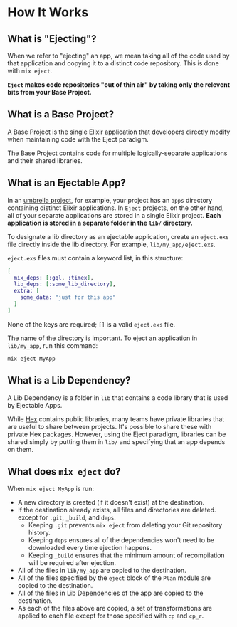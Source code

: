# How It Works

## What is "Ejecting"?

When we refer to "ejecting" an app, we mean taking all of the code used by that
application and copying it to a distinct code repository. This is done with
`mix eject`.

**`Eject` makes code repositories "out of thin air" by taking only the relevent
bits from your Base Project.**

## What is a Base Project?

A Base Project is the single Elixir application that developers directly modify
when maintaining code with the Eject paradigm.

The Base Project contains code for multiple logically-separate applications and
their shared libraries.

## What is an Ejectable App?

In an [umbrella
project](https://elixir-lang.org/getting-started/mix-otp/dependencies-and-umbrella-projects.html#umbrella-projects),
for example, your project has an `apps` directory containing distinct Elixir
applications. In `Eject` projects, on the other hand,
all of your separate applications are stored in a single Elixir project. **Each
application is stored in a separate folder in the `lib/` directory.**

To designate a lib directory as an ejectable application, create an `eject.exs`
file directly inside the lib directory. For example, `lib/my_app/eject.exs`.

`eject.exs` files must contain a keyword list, in this structure:

```elixir
[
  mix_deps: [:gql, :timex],
  lib_deps: [:some_lib_directory],
  extra: [
    some_data: "just for this app"
  ]
]
```

None of the keys are required; `[]` is a valid `eject.exs` file.

The name of the directory is important. To eject an application in `lib/my_app`,
run this command:

```
mix eject MyApp
```

## What is a Lib Dependency?

A Lib Dependency is a folder in `lib` that contains a code library that is used
by Ejectable Apps.

While [Hex](https://hex.pm/) contains public libraries, many teams have private
libraries that are useful to share between projects. It's possible to share
these with private Hex packages. However, using the Eject paradigm, libraries
can be shared simply by putting them in `lib/` and specifying that an app
depends on them.

## What does `mix eject` do?

When `mix eject MyApp` is run:

- A new directory is created (if it doesn't exist) at the destination.
- If the destination already exists, all files and directories are deleted.
  except for `.git`, `_build`, and `deps`.
    - Keeping `.git` prevents `mix eject` from deleting your Git repository
      history.
    - Keeping `deps` ensures all of the dependencies won't need to be
      downloaded every time ejection happens.
    - Keeping `_build` ensures that the minimum amount of recompilation will be
      required after ejection.
- All of the files in `lib/my_app` are copied to the destination.
- All of the files specified by the `eject` block of the `Plan` module are
  copied to the destination.
- All of the files in Lib Dependencies of the app are copied to the
  destination.
- As each of the files above are copied, a set of transformations are applied
  to each file except for those specified with `cp` and `cp_r`.
